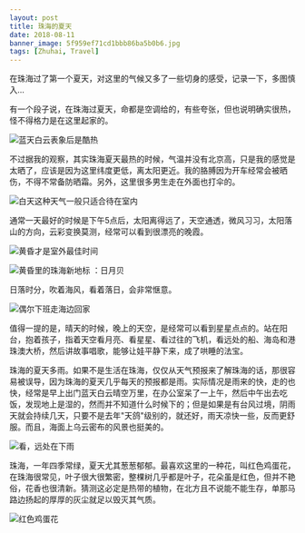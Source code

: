```yaml
---
layout: post
title: 珠海的夏天
date: 2018-08-11
banner_image: 5f959ef71cd1bbb86ba5b0b6.jpg
tags: [Zhuhai, Travel]
---
```


在珠海过了第一个夏天，对这里的气候又多了一些切身的感受，记录一下，多图慎入...

<!--more-->

有一个段子说，在珠海过夏天，命都是空调给的，有些夸张，但也说明确实很热，怪不得格力是在这里起家的。

![蓝天白云表象后是酷热]({{site.img_path}}/5f959ef71cd1bbb86ba5b0c0.jpg)

不过据我的观察，其实珠海夏天最热的时候，气温并没有北京高，只是我的感觉是太晒了，应该是因为这里纬度更低，离太阳更近。我的胳膊因为开车经常会被晒伤，不得不常备防晒霜。另外，这里很多男生走在外面也打伞的。

![白天这种天气一般只适合待在室内]({{site.img_path}}/5f959ef71cd1bbb86ba5b0ba.jpg)

通常一天最好的时候是下午5点后，太阳离得远了，天空通透，微风习习，太阳落山的方向，云彩变换莫测，经常可以看到很漂亮的晚霞。

![黄昏才是室外最佳时间]({{site.img_path}}/5f959ec41cd1bbb86ba5a502.jpg)

![黄昏里的珠海新地标 ：日月贝]({{site.img_path}}/5f959ec41cd1bbb86ba5a50e.jpg)

日落时分，吹着海风，看着落日，会非常惬意。

![偶尔下班走海边回家]({{site.img_path}}/5f959ec41cd1bbb86ba5a51d.jpg)

值得一提的是，晴天的时候，晚上的天空，是经常可以看到星星点点的。站在阳台，抱着孩子，指着天空看月亮、看星星、看过往的飞机，看远处的船、海岛和港珠澳大桥，然后讲故事唱歌，能够让娃平静下来，成了哄睡的法宝。

珠海的夏天多雨。如果不是生活在珠海，仅仅从天气预报来了解珠海的话，那很容易被误导，因为珠海的夏天几乎每天的预报都是雨。实际情况是雨来的快，走的也快，经常是早上出门蓝天白云晴空万里，在办公室呆了一上午，然后中午出去吃饭，发现地上是湿的，然而并不知道什么时候下的；但是如果是有台风过境，阴雨天就会持续几天，只要不是去年"天鸽"级别的，就还好，雨天凉快一些，反而更舒服。而且，海面上乌云密布的风景也挺美的。

![看，远处在下雨]({{site.img_path}}/5f959ec41cd1bbb86ba5a4e2.jpg)

珠海，一年四季常绿，夏天尤其葱葱郁郁。最喜欢这里的一种花，叫红色鸡蛋花，在珠海很常见，叶子很大很繁密，整棵树几乎都是叶子，花朵虽是红色，但并不艳俗，花香也很清新。猜测这必定是热带的植物，在北方且不说能不能生存，单那马路边扬起的厚厚的灰尘就足以毁灭其气质。

![红色鸡蛋花]({{site.img_path}}/5f959ec41cd1bbb86ba5a4fe.jpg)
